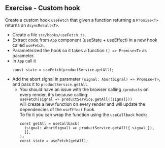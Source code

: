 ## Exercise - Custom hook

Create a custom hook `useFetch` that given a function returning a `Promise<T>` returns an `AsyncResult<T>`.

- Create a file `src/hooks/useFetch.ts`.
- Extract code from `App` component (useState + useEffect) in a new hook called `useFetch`.
- Parameterized the hook so it takes a function `() => Promise<T>` as parameter.
- In `App` call it
  ```tsx
  const state = useFetch(productService.getAll);
  ```
- Add the abort signal in parameter `(signal: AbortSignal) => Promise<T>`, and pass it to `productService.getAll`.
  - You should have an issue with the browser calling `/products` on every render, it's because calling: \
    `useFetch(signal => productService.getAll({signal}))`\
     will create a new function on every render and will update the dependencies of the `useEffect` hook.\
     To fix it you can wrap the function using the `useCallback` hook:
    ```tsx
    const getAll = useCallback(
      (signal: AbortSignal) => productService.getAll({ signal }),
      [],
    );
    const state = useFetch(getAll);
    ```
